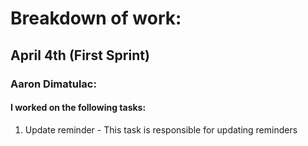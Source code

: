 # Breakdown of work:
## April 4th (First Sprint)
### Aaron Dimatulac:
#### I worked on the following tasks:
1. Update reminder - This task is responsible for updating reminders